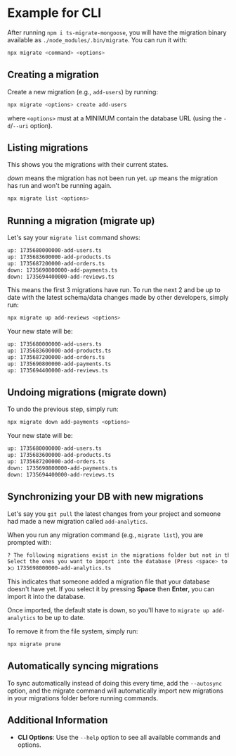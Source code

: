 # Example for CLI

After running `npm i ts-migrate-mongoose`, you will have the migration binary available as `./node_modules/.bin/migrate`.
You can run it with:

```bash
npx migrate <command> <options>
```

## Creating a migration

Create a new migration (e.g., `add-users`) by running:

```bash
npx migrate <options> create add-users
```

where `<options>` must at a MINIMUM contain the database URL (using the `-d`/`--uri` option).

## Listing migrations

This shows you the migrations with their current states.

*down* means the migration has not been run yet.
*up* means the migration has run and won't be running again.

```bash
npx migrate list <options>
```

## Running a migration (migrate up)

Let's say your `migrate list` command shows:

```bash
up: 1735680000000-add-users.ts
up: 1735683600000-add-products.ts
up: 1735687200000-add-orders.ts
down: 1735690800000-add-payments.ts
down: 1735694400000-add-reviews.ts
```

This means the first 3 migrations have run. To run the next 2 and be up to date with the latest schema/data changes made by other developers, simply run:

```bash
npx migrate up add-reviews <options>
```

Your new state will be:

```bash
up: 1735680000000-add-users.ts
up: 1735683600000-add-products.ts
up: 1735687200000-add-orders.ts
up: 1735690800000-add-payments.ts
up: 1735694400000-add-reviews.ts
```

## Undoing migrations (migrate down)

To undo the previous step, simply run:

```bash
npx migrate down add-payments <options>
```

Your new state will be:

```bash
up: 1735680000000-add-users.ts
up: 1735683600000-add-products.ts
up: 1735687200000-add-orders.ts
down: 1735690800000-add-payments.ts
down: 1735694400000-add-reviews.ts
```

## Synchronizing your DB with new migrations

Let's say you `git pull` the latest changes from your project and someone had made a new migration called `add-analytics`.

When you run any migration command (e.g., `migrate list`), you are prompted with:

```bash
? The following migrations exist in the migrations folder but not in the database.
Select the ones you want to import into the database (Press <space> to select)
❯◯ 1735698000000-add-analytics.ts
```

This indicates that someone added a migration file that your database doesn't have yet.
If you select it by pressing **Space** then **Enter**, you can import it into the database.

Once imported, the default state is down, so you'll have to `migrate up add-analytics` to be up to date.

To remove it from the file system, simply run:

```bash
npx migrate prune
```

## Automatically syncing migrations

To sync automatically instead of doing this every time, add the `--autosync` option, and the migrate command will automatically import new migrations in your migrations folder before running commands.

## Additional Information

- **CLI Options**: Use the `--help` option to see all available commands and options.
